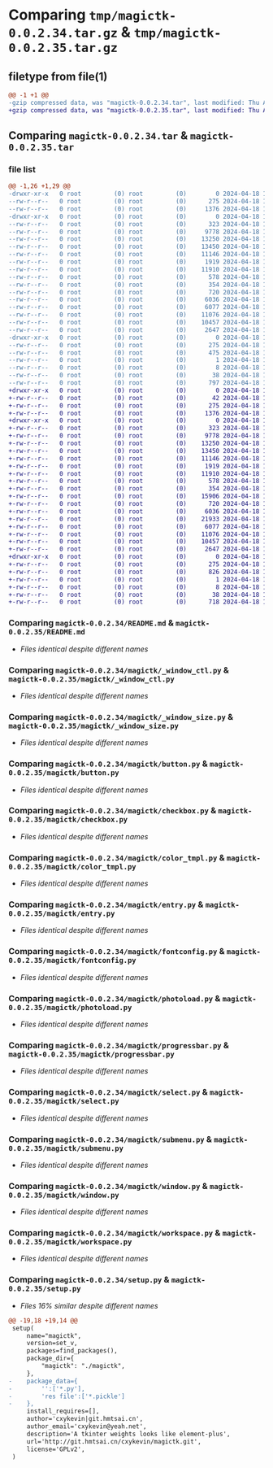 # Comparing `tmp/magictk-0.0.2.34.tar.gz` & `tmp/magictk-0.0.2.35.tar.gz`

## filetype from file(1)

```diff
@@ -1 +1 @@
-gzip compressed data, was "magictk-0.0.2.34.tar", last modified: Thu Apr 18 14:23:35 2024, max compression
+gzip compressed data, was "magictk-0.0.2.35.tar", last modified: Thu Apr 18 14:33:16 2024, max compression
```

## Comparing `magictk-0.0.2.34.tar` & `magictk-0.0.2.35.tar`

### file list

```diff
@@ -1,26 +1,29 @@
-drwxr-xr-x   0 root         (0) root         (0)        0 2024-04-18 14:23:35.276654 magictk-0.0.2.34/
--rw-r--r--   0 root         (0) root         (0)      275 2024-04-18 14:23:35.276654 magictk-0.0.2.34/PKG-INFO
--rw-r--r--   0 root         (0) root         (0)     1376 2024-04-18 14:23:34.000000 magictk-0.0.2.34/README.md
-drwxr-xr-x   0 root         (0) root         (0)        0 2024-04-18 14:23:35.276654 magictk-0.0.2.34/magictk/
--rw-r--r--   0 root         (0) root         (0)      323 2024-04-18 14:23:34.000000 magictk-0.0.2.34/magictk/__init__.py
--rw-r--r--   0 root         (0) root         (0)     9778 2024-04-18 14:23:34.000000 magictk-0.0.2.34/magictk/_window_ctl.py
--rw-r--r--   0 root         (0) root         (0)    13250 2024-04-18 14:23:34.000000 magictk-0.0.2.34/magictk/_window_size.py
--rw-r--r--   0 root         (0) root         (0)    13450 2024-04-18 14:23:34.000000 magictk-0.0.2.34/magictk/button.py
--rw-r--r--   0 root         (0) root         (0)    11146 2024-04-18 14:23:34.000000 magictk-0.0.2.34/magictk/checkbox.py
--rw-r--r--   0 root         (0) root         (0)     1919 2024-04-18 14:23:34.000000 magictk-0.0.2.34/magictk/color_tmpl.py
--rw-r--r--   0 root         (0) root         (0)    11910 2024-04-18 14:23:34.000000 magictk-0.0.2.34/magictk/entry.py
--rw-r--r--   0 root         (0) root         (0)      578 2024-04-18 14:23:34.000000 magictk-0.0.2.34/magictk/fontconfig.py
--rw-r--r--   0 root         (0) root         (0)      354 2024-04-18 14:23:34.000000 magictk-0.0.2.34/magictk/frame.py
--rw-r--r--   0 root         (0) root         (0)      720 2024-04-18 14:23:34.000000 magictk-0.0.2.34/magictk/photoload.py
--rw-r--r--   0 root         (0) root         (0)     6036 2024-04-18 14:23:34.000000 magictk-0.0.2.34/magictk/progressbar.py
--rw-r--r--   0 root         (0) root         (0)     6077 2024-04-18 14:23:34.000000 magictk-0.0.2.34/magictk/select.py
--rw-r--r--   0 root         (0) root         (0)    11076 2024-04-18 14:23:34.000000 magictk-0.0.2.34/magictk/submenu.py
--rw-r--r--   0 root         (0) root         (0)    10457 2024-04-18 14:23:34.000000 magictk-0.0.2.34/magictk/window.py
--rw-r--r--   0 root         (0) root         (0)     2647 2024-04-18 14:23:34.000000 magictk-0.0.2.34/magictk/workspace.py
-drwxr-xr-x   0 root         (0) root         (0)        0 2024-04-18 14:23:35.276654 magictk-0.0.2.34/magictk.egg-info/
--rw-r--r--   0 root         (0) root         (0)      275 2024-04-18 14:23:35.000000 magictk-0.0.2.34/magictk.egg-info/PKG-INFO
--rw-r--r--   0 root         (0) root         (0)      475 2024-04-18 14:23:35.000000 magictk-0.0.2.34/magictk.egg-info/SOURCES.txt
--rw-r--r--   0 root         (0) root         (0)        1 2024-04-18 14:23:35.000000 magictk-0.0.2.34/magictk.egg-info/dependency_links.txt
--rw-r--r--   0 root         (0) root         (0)        8 2024-04-18 14:23:35.000000 magictk-0.0.2.34/magictk.egg-info/top_level.txt
--rw-r--r--   0 root         (0) root         (0)       38 2024-04-18 14:23:35.276654 magictk-0.0.2.34/setup.cfg
--rw-r--r--   0 root         (0) root         (0)      797 2024-04-18 14:23:34.000000 magictk-0.0.2.34/setup.py
+drwxr-xr-x   0 root         (0) root         (0)        0 2024-04-18 14:33:16.908393 magictk-0.0.2.35/
+-rw-r--r--   0 root         (0) root         (0)       42 2024-04-18 14:33:16.000000 magictk-0.0.2.35/MANIFEST.in
+-rw-r--r--   0 root         (0) root         (0)      275 2024-04-18 14:33:16.904393 magictk-0.0.2.35/PKG-INFO
+-rw-r--r--   0 root         (0) root         (0)     1376 2024-04-18 14:33:16.000000 magictk-0.0.2.35/README.md
+drwxr-xr-x   0 root         (0) root         (0)        0 2024-04-18 14:33:16.904393 magictk-0.0.2.35/magictk/
+-rw-r--r--   0 root         (0) root         (0)      323 2024-04-18 14:33:16.000000 magictk-0.0.2.35/magictk/__init__.py
+-rw-r--r--   0 root         (0) root         (0)     9778 2024-04-18 14:33:16.000000 magictk-0.0.2.35/magictk/_window_ctl.py
+-rw-r--r--   0 root         (0) root         (0)    13250 2024-04-18 14:33:16.000000 magictk-0.0.2.35/magictk/_window_size.py
+-rw-r--r--   0 root         (0) root         (0)    13450 2024-04-18 14:33:16.000000 magictk-0.0.2.35/magictk/button.py
+-rw-r--r--   0 root         (0) root         (0)    11146 2024-04-18 14:33:16.000000 magictk-0.0.2.35/magictk/checkbox.py
+-rw-r--r--   0 root         (0) root         (0)     1919 2024-04-18 14:33:16.000000 magictk-0.0.2.35/magictk/color_tmpl.py
+-rw-r--r--   0 root         (0) root         (0)    11910 2024-04-18 14:33:16.000000 magictk-0.0.2.35/magictk/entry.py
+-rw-r--r--   0 root         (0) root         (0)      578 2024-04-18 14:33:16.000000 magictk-0.0.2.35/magictk/fontconfig.py
+-rw-r--r--   0 root         (0) root         (0)      354 2024-04-18 14:33:16.000000 magictk-0.0.2.35/magictk/frame.py
+-rw-r--r--   0 root         (0) root         (0)    15906 2024-04-18 14:33:16.000000 magictk-0.0.2.35/magictk/icon.ico
+-rw-r--r--   0 root         (0) root         (0)      720 2024-04-18 14:33:16.000000 magictk-0.0.2.35/magictk/photoload.py
+-rw-r--r--   0 root         (0) root         (0)     6036 2024-04-18 14:33:16.000000 magictk-0.0.2.35/magictk/progressbar.py
+-rw-r--r--   0 root         (0) root         (0)    21933 2024-04-18 14:33:16.000000 magictk-0.0.2.35/magictk/res.pickle
+-rw-r--r--   0 root         (0) root         (0)     6077 2024-04-18 14:33:16.000000 magictk-0.0.2.35/magictk/select.py
+-rw-r--r--   0 root         (0) root         (0)    11076 2024-04-18 14:33:16.000000 magictk-0.0.2.35/magictk/submenu.py
+-rw-r--r--   0 root         (0) root         (0)    10457 2024-04-18 14:33:16.000000 magictk-0.0.2.35/magictk/window.py
+-rw-r--r--   0 root         (0) root         (0)     2647 2024-04-18 14:33:16.000000 magictk-0.0.2.35/magictk/workspace.py
+drwxr-xr-x   0 root         (0) root         (0)        0 2024-04-18 14:33:16.904393 magictk-0.0.2.35/magictk.egg-info/
+-rw-r--r--   0 root         (0) root         (0)      275 2024-04-18 14:33:16.000000 magictk-0.0.2.35/magictk.egg-info/PKG-INFO
+-rw-r--r--   0 root         (0) root         (0)      826 2024-04-18 14:33:16.000000 magictk-0.0.2.35/magictk.egg-info/SOURCES.txt
+-rw-r--r--   0 root         (0) root         (0)        1 2024-04-18 14:33:16.000000 magictk-0.0.2.35/magictk.egg-info/dependency_links.txt
+-rw-r--r--   0 root         (0) root         (0)        8 2024-04-18 14:33:16.000000 magictk-0.0.2.35/magictk.egg-info/top_level.txt
+-rw-r--r--   0 root         (0) root         (0)       38 2024-04-18 14:33:16.908393 magictk-0.0.2.35/setup.cfg
+-rw-r--r--   0 root         (0) root         (0)      718 2024-04-18 14:33:16.000000 magictk-0.0.2.35/setup.py
```

### Comparing `magictk-0.0.2.34/README.md` & `magictk-0.0.2.35/README.md`

 * *Files identical despite different names*

### Comparing `magictk-0.0.2.34/magictk/_window_ctl.py` & `magictk-0.0.2.35/magictk/_window_ctl.py`

 * *Files identical despite different names*

### Comparing `magictk-0.0.2.34/magictk/_window_size.py` & `magictk-0.0.2.35/magictk/_window_size.py`

 * *Files identical despite different names*

### Comparing `magictk-0.0.2.34/magictk/button.py` & `magictk-0.0.2.35/magictk/button.py`

 * *Files identical despite different names*

### Comparing `magictk-0.0.2.34/magictk/checkbox.py` & `magictk-0.0.2.35/magictk/checkbox.py`

 * *Files identical despite different names*

### Comparing `magictk-0.0.2.34/magictk/color_tmpl.py` & `magictk-0.0.2.35/magictk/color_tmpl.py`

 * *Files identical despite different names*

### Comparing `magictk-0.0.2.34/magictk/entry.py` & `magictk-0.0.2.35/magictk/entry.py`

 * *Files identical despite different names*

### Comparing `magictk-0.0.2.34/magictk/fontconfig.py` & `magictk-0.0.2.35/magictk/fontconfig.py`

 * *Files identical despite different names*

### Comparing `magictk-0.0.2.34/magictk/photoload.py` & `magictk-0.0.2.35/magictk/photoload.py`

 * *Files identical despite different names*

### Comparing `magictk-0.0.2.34/magictk/progressbar.py` & `magictk-0.0.2.35/magictk/progressbar.py`

 * *Files identical despite different names*

### Comparing `magictk-0.0.2.34/magictk/select.py` & `magictk-0.0.2.35/magictk/select.py`

 * *Files identical despite different names*

### Comparing `magictk-0.0.2.34/magictk/submenu.py` & `magictk-0.0.2.35/magictk/submenu.py`

 * *Files identical despite different names*

### Comparing `magictk-0.0.2.34/magictk/window.py` & `magictk-0.0.2.35/magictk/window.py`

 * *Files identical despite different names*

### Comparing `magictk-0.0.2.34/magictk/workspace.py` & `magictk-0.0.2.35/magictk/workspace.py`

 * *Files identical despite different names*

### Comparing `magictk-0.0.2.34/setup.py` & `magictk-0.0.2.35/setup.py`

 * *Files 16% similar despite different names*

```diff
@@ -19,18 +19,14 @@
 setup(
     name="magictk",
     version=set_v,
     packages=find_packages(),
     package_dir={
         "magictk": "./magictk",
     },
-    package_data={
-        '':['*.py'],
-        'res file':['*.pickle']
-    },
     install_requires=[],
     author='cxykevin|git.hmtsai.cn',
     author_email='cxykevin@yeah.net',
     description='A tkinter weights looks like element-plus',
     url='http://git.hmtsai.cn/cxykevin/magictk.git',
     license='GPLv2',
 )
```

